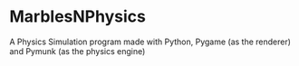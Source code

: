 # MarblesNPhysics
A Physics Simulation program made with Python, Pygame (as the renderer) and Pymunk (as the physics engine)
